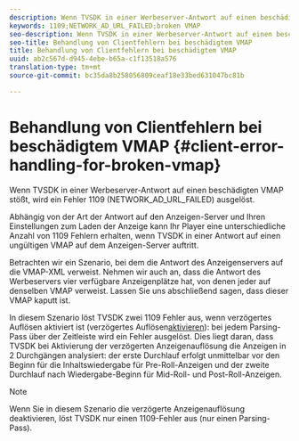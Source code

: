 ```yaml
---
description: Wenn TVSDK in einer Werbeserver-Antwort auf einen beschädigten VMAP stößt, wird ein Fehler 1109 (NETWORK_AD_URL_FAILED) ausgelöst.
keywords: 1109;NETWORK_AD_URL_FAILED;broken VMAP
seo-description: Wenn TVSDK in einer Werbeserver-Antwort auf einen beschädigten VMAP stößt, wird ein Fehler 1109 (NETWORK_AD_URL_FAILED) ausgelöst.
seo-title: Behandlung von Clientfehlern bei beschädigtem VMAP
title: Behandlung von Clientfehlern bei beschädigtem VMAP
uuid: ab2c567d-d945-4ebe-b65a-c1f13518a576
translation-type: tm+mt
source-git-commit: bc35da8b258056809ceaf18e33bed631047bc81b

---
```



# Behandlung von Clientfehlern bei beschädigtem VMAP {#client-error-handling-for-broken-vmap}

Wenn TVSDK in einer Werbeserver-Antwort auf einen beschädigten VMAP stößt, wird ein Fehler 1109 (NETWORK_AD_URL_FAILED) ausgelöst.

Abhängig von der Art der Antwort auf den Anzeigen-Server und Ihren Einstellungen zum Laden der Anzeige kann Ihr Player eine unterschiedliche Anzahl von 1109 Fehlern erhalten, wenn TVSDK in einer Antwort auf einen ungültigen VMAP auf dem Anzeigen-Server auftritt.

Betrachten wir ein Szenario, bei dem die Antwort des Anzeigenservers auf die VMAP-XML verweist. Nehmen wir auch an, dass die Antwort des Werbeservers vier verfügbare Anzeigenplätze hat, von denen jeder auf denselben VMAP verweist. Lassen Sie uns abschließend sagen, dass dieser VMAP kaputt ist.

In diesem Szenario löst TVSDK zwei 1109 Fehler aus, wenn verzögertes Auflösen aktiviert ist (verzögertes Auflösen[aktivieren](../../../../tvsdk-3x-android-prog/android-3x-advertising/ad-insertion/c-lazy-ad-resolving/t-enable-lazy-ad-resolving.md)): bei jedem Parsing-Pass über der Zeitleiste wird ein Fehler ausgelöst. Dies liegt daran, dass TVSDK bei Aktivierung der verzögerten Anzeigenauflösung die Anzeigen in 2 Durchgängen analysiert: der erste Durchlauf erfolgt unmittelbar vor den Beginn für die Inhaltswiedergabe für Pre-Roll-Anzeigen und der zweite Durchlauf nach Wiedergabe-Beginn für Mid-Roll- und Post-Roll-Anzeigen.

>[!NOTE]
>
>Wenn Sie in diesem Szenario die verzögerte Anzeigenauflösung deaktivieren, löst TVSDK nur einen 1109-Fehler aus (nur einen Parsing-Pass).